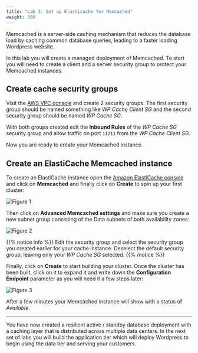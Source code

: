 ```yaml
---
title: "Lab 3: Set up Elasticache for Memcached"
weight: 300
---
```


Memcached is a server-side caching mechanism that reduces the database load by caching common database queries, leading to a faster loading Wordpress website.

In this lab you will create a managed deployment of Memcached.  To start you will need to create a client and a server security group to protect your Memcached instances.  

## Create cache security groups

Visit the [AWS VPC console](https://console.aws.amazon.com/vpc/home) and create 2 security groups.  The first security group should be named something like *WP Cache Client SG* and the second security group should be named *WP Cache SG*.  

With both groups created edit the **Inbound Rules** of the *WP Cache SG* security group and allow traffic on port `11211` from the *WP Cache Client SG*.

Now you are ready to create your Memcached instance.

## Create an ElastiCache Memcached instance

To create an ElastiCache instance open the [Amazon ElastiCache console](https://console.aws.amazon.com/elasticache/home) and click on **Memcached** and finally click on **Create** to spin up your first cluster:

![Figure 1](/images/ec1.png)

Then click on **Advanced Memcached settings** and make sure you create a new subnet group consisting of the Data subnets of both availability zones:

![Figure 2](/images/ec2.png)

{{% notice info %}}
Edit the security group and select the security group you created earlier for your cache instance.  Deselect the default security group, leaving only your *WP Cache SG* selected.
{{% /notice %}}

Finally, click on **Create** to start building your cluster. Once the cluster has been built, click on it to expand it and write down the **Configuration Endpoint** parameter as you will need it a few steps later:

![Figure 3](/images/ec3.png)

After a few minutes your Memcached instance will show with a status of *Available*.

---

You have now created a resilient active / standby database deployment with a caching layer that is distributed across multiple data centers.  In the next set of labs you will build the application tier which will deploy Wordpress to begin using the data tier and serving your customers.
